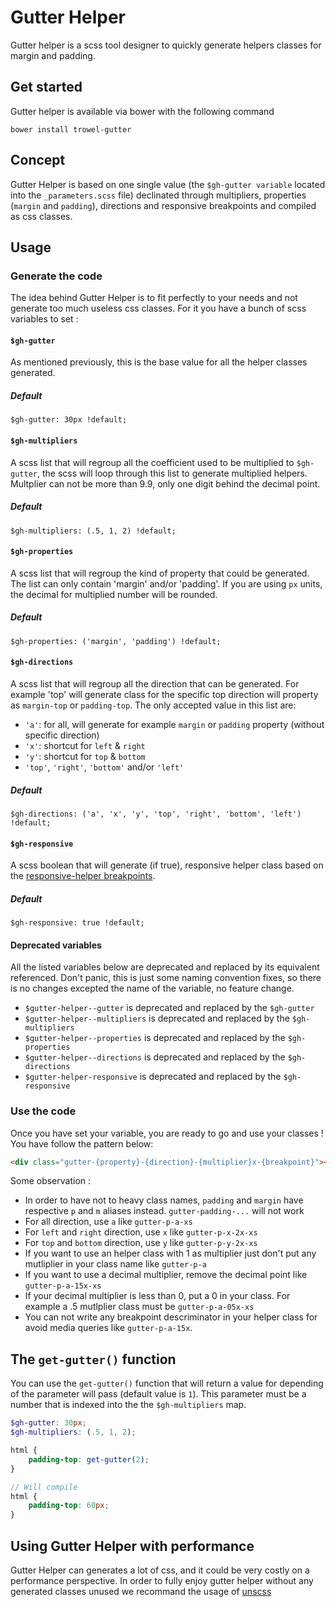 # Gutter Helper
Gutter helper is a scss tool designer to quickly generate helpers classes for margin and padding.

## Get started
Gutter helper is available via bower with the following command
```
bower install trowel-gutter
```
## Concept
Gutter Helper is based on one single value (the `$gh-gutter variable` located into the `_parameters.scss` file) declinated through multipliers, properties (`margin` and `padding`), directions and responsive breakpoints and compiled as css classes.

## Usage
### Generate the code
The idea behind Gutter Helper is to fit perfectly to your needs and not generate too much useless css classes. For it you have a bunch of scss variables to set :

#### `$gh-gutter`
As mentioned previously, this is the base value for all the helper classes generated.
##### Default
```
$gh-gutter: 30px !default;
```

#### `$gh-multipliers`
A scss list that will regroup all the coefficient used to be multiplied to `$gh-gutter`, the scss will loop through this list to generate multiplied helpers. Multplier can not be more than 9.9, only one digit behind the decimal point.
##### Default
```
$gh-multipliers: (.5, 1, 2) !default;
```

#### `$gh-properties`
A scss list that will regroup the kind of property that could be generated. The list can only contain 'margin' and/or 'padding'. If you are using `px` units, the decimal for multiplied number will be rounded.
##### Default
```
$gh-properties: ('margin', 'padding') !default;
```

#### `$gh-directions`
A scss list that will regroup all the direction that can be generated. For example 'top' will generate class for the specific top direction will property as `margin-top` or `padding-top`. The only accepted value in this list are:
* `'a'`: for all, will generate for example `margin` or `padding` property (without specific direction)
* `'x'`: shortcut for `left` & `right`
* `'y'`: shortcut for `top` & `bottom`
* `'top'`, `'right'`, `'bottom'` and/or `'left'`
##### Default
```
$gh-directions: ('a', 'x', 'y', 'top', 'right', 'bottom', 'left') !default;
```

#### `$gh-responsive`
A scss boolean that will generate (if true), responsive helper class based on the [responsive-helper breakpoints](https://github.com/LoicGoyet/responsive-helper).
##### Default
```
$gh-responsive: true !default;
```

#### Deprecated variables
All the listed variables below are deprecated and replaced by its equivalent referenced. Don't panic, this is just some naming convention fixes, so there is no changes excepted the name of the variable, no feature change.

* `$gutter-helper--gutter` is deprecated and replaced by the `$gh-gutter`
* `$gutter-helper--multipliers` is deprecated and replaced by the `$gh-multipliers`
* `$gutter-helper--properties` is deprecated and replaced by the `$gh-properties`
* `$gutter-helper--directions` is deprecated and replaced by the `$gh-directions`
* `$gutter-helper-responsive` is deprecated and replaced by the `$gh-responsive`


### Use the code
Once you have set your variable, you are ready to go and use your classes ! You have follow the pattern below:

```html
<div class="gutter-{property}-{direction}-{multiplier}x-{breakpoint}"></div>
```

Some observation :
* In order to have not to heavy class names, `padding` and `margin` have respective `p` and `m` aliases instead. `gutter-padding-...` will not work
* For all direction, use `a` like `gutter-p-a-xs`
* For `left` and `right` direction, use `x` like `gutter-p-x-2x-xs`
* For `top` and `bottom` direction, use `y` like `gutter-p-y-2x-xs`
* If you want to use an helper class with 1 as multiplier just don't put any mutliplier in your class name like `gutter-p-a`
* If you want to use a decimal multiplier, remove the decimal point like `gutter-p-a-15x-xs`
* If your decimal multiplier is less than 0, put a 0 in your class. For example a .5 mutlplier class must be `gutter-p-a-05x-xs`
* You can not write any breakpoint descriminator in your helper class for avoid media queries like `gutter-p-a-15x`.


## The `get-gutter()` function
You can use the `get-gutter()` function that will return a value for depending of the parameter will pass (default value is `1`). This parameter must be a number that is indexed into the the `$gh-multipliers` map.

```scss
$gh-gutter: 30px;
$gh-multipliers: (.5, 1, 2);

html {
    padding-top: get-gutter(2);
}

// Will compile
html {
    padding-top: 60px;
}
```

## Using Gutter Helper with performance
Gutter Helper can generates a lot of css, and it could be very costly on a performance perspective. In order to fully enjoy gutter helper without any generated classes unused we recommand the usage of [unscss](https://github.com/giakki/uncss)
